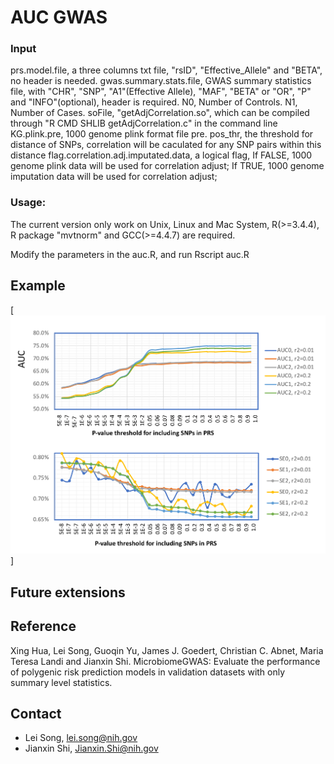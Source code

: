 # AUC GWAS






### Input

prs.model.file, a three columns txt file, "rsID", "Effective_Allele" and "BETA", no header is needed.
gwas.summary.stats.file, GWAS summary statistics file, with "CHR", "SNP", "A1"(Effective Allele), "MAF", "BETA" or "OR", "P" and "INFO"(optional), header is required.
N0, Number of Controls.
N1, Number of Cases.
soFile, "getAdjCorrelation.so", which can be compiled through "R CMD SHLIB getAdjCorrelation.c" in the command line 
KG.plink.pre, 1000 genome plink format file pre.
pos_thr, the threshold for distance of SNPs, correlation will be caculated for any SNP pairs within this distance 
flag.correlation.adj.imputated.data, a logical flag,
If FALSE, 1000 genome plink data will be used for correlation adjust;
If TRUE, 1000 genome imputation data will be used for correlation adjust;

### Usage:
The current version only work on Unix, Linux and Mac System, R(>=3.4.4), R package "mvtnorm" and GCC(>=4.4.7) are required.

Modify the parameters in the auc.R, and run 
Rscript auc.R



## Example



[![Display Figure](https://github.com/lsncibb/AUC_GWAS/blob/master/demo.png)]

## Future extensions


## Reference
Xing Hua, Lei Song, Guoqin Yu, James J. Goedert, Christian C. Abnet, Maria Teresa Landi and Jianxin Shi. MicrobiomeGWAS: Evaluate the performance of polygenic risk prediction models in validation datasets with only summary level statistics. 

## Contact
* Lei Song, lei.song@nih.gov
* Jianxin Shi, Jianxin.Shi@nih.gov

